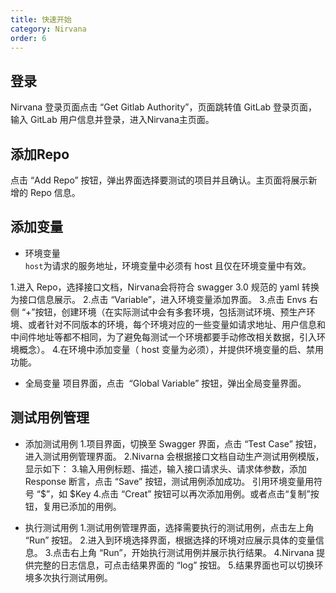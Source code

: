 ```yaml
---
title: 快速开始
category: Nirvana
order: 6
---
```


## 登录
Nirvana 登录页面点击 “Get Gitlab Authority”，页面跳转值 GitLab 登录页面，输入 GitLab 用户信息并登录，进入Nirvana主页面。



## 添加Repo
点击 “Add Repo” 按钮，弹出界面选择要测试的项目并且确认。主页面将展示新增的 Repo 信息。

## 添加变量
- 环境变量  
`host`为请求的服务地址，环境变量中必须有 host 且仅在环境变量中有效。

1.进入 Repo，选择接口文档，Nirvana会将符合 swagger 3.0 规范的 yaml 转换为接口信息展示。
2.点击 “Variable”，进入环境变量添加界面。
3.点击 Envs 右侧 “+”按钮，创建环境（在实际测试中会有多套环境，包括测试环境、预生产环境、或者针对不同版本的环境，每个环境对应的一些变量如请求地址、用户信息和中间件地址等都不相同，为了避免每测试一个环境都要手动修改相关数据，引入环境概念）。
4.在环境中添加变量（ host 变量为必须），并提供环境变量的启、禁用功能。

- 全局变量
项目界面，点击  “Global Variable” 按钮，弹出全局变量界面。


## 测试用例管理
- 添加测试用例
1.项目界面，切换至 Swagger 界面，点击 “Test Case” 按钮，进入测试用例管理界面。
2.Nivarna 会根据接口文档自动生产测试用例模版，显示如下：
3.输入用例标题、描述，输入接口请求头、请求体参数，添加 Response 断言，点击 “Save” 按钮，测试用例添加成功。
引用环境变量用符号 “$”，如 $Key
4.点击 “Creat” 按钮可以再次添加用例。或者点击“复制”按钮，复用已添加的用例。

- 执行测试用例
1.测试用例管理界面，选择需要执行的测试用例，点击左上角 “Run” 按钮。
2.进入到环境选择界面，根据选择的环境对应展示具体的变量信息。
3.点击右上角 “Run”，开始执行测试用例并展示执行结果。
4.Nirvana 提供完整的日志信息，可点击结果界面的 “log” 按钮。
5.结果界面也可以切换环境多次执行测试用例。









